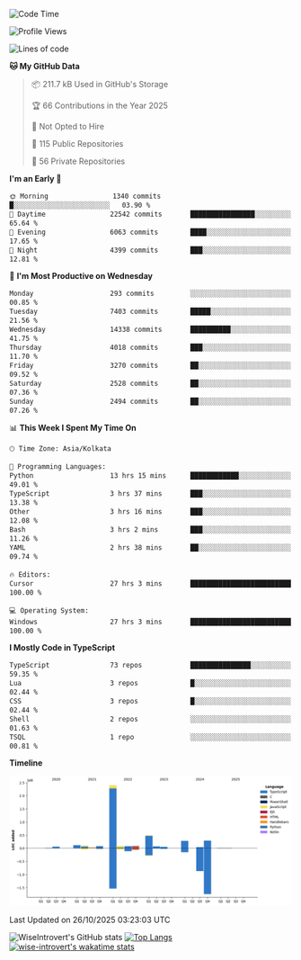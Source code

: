 <!--START_SECTION:waka-->
![Code Time](http://img.shields.io/badge/Code%20Time-4%2C419%20hrs%2011%20mins-blue)

![Profile Views](http://img.shields.io/badge/Profile%20Views-0-blue)

![Lines of code](https://img.shields.io/badge/From%20Hello%20World%20I%27ve%20Written-4.3%20million%20lines%20of%20code-blue)

**🐱 My GitHub Data** 

> 📦 211.7 kB Used in GitHub's Storage 
 > 
> 🏆 66 Contributions in the Year 2025
 > 
> 🚫 Not Opted to Hire
 > 
> 📜 115 Public Repositories 
 > 
> 🔑 56 Private Repositories 
 > 
**I'm an Early 🐤** 

```text
🌞 Morning                1340 commits        █░░░░░░░░░░░░░░░░░░░░░░░░   03.90 % 
🌆 Daytime                22542 commits       ████████████████░░░░░░░░░   65.64 % 
🌃 Evening                6063 commits        ████░░░░░░░░░░░░░░░░░░░░░   17.65 % 
🌙 Night                  4399 commits        ███░░░░░░░░░░░░░░░░░░░░░░   12.81 % 
```
📅 **I'm Most Productive on Wednesday** 

```text
Monday                   293 commits         ░░░░░░░░░░░░░░░░░░░░░░░░░   00.85 % 
Tuesday                  7403 commits        █████░░░░░░░░░░░░░░░░░░░░   21.56 % 
Wednesday                14338 commits       ██████████░░░░░░░░░░░░░░░   41.75 % 
Thursday                 4018 commits        ███░░░░░░░░░░░░░░░░░░░░░░   11.70 % 
Friday                   3270 commits        ██░░░░░░░░░░░░░░░░░░░░░░░   09.52 % 
Saturday                 2528 commits        ██░░░░░░░░░░░░░░░░░░░░░░░   07.36 % 
Sunday                   2494 commits        ██░░░░░░░░░░░░░░░░░░░░░░░   07.26 % 
```


📊 **This Week I Spent My Time On** 

```text
🕑︎ Time Zone: Asia/Kolkata

💬 Programming Languages: 
Python                   13 hrs 15 mins      ████████████░░░░░░░░░░░░░   49.01 % 
TypeScript               3 hrs 37 mins       ███░░░░░░░░░░░░░░░░░░░░░░   13.38 % 
Other                    3 hrs 16 mins       ███░░░░░░░░░░░░░░░░░░░░░░   12.08 % 
Bash                     3 hrs 2 mins        ███░░░░░░░░░░░░░░░░░░░░░░   11.26 % 
YAML                     2 hrs 38 mins       ██░░░░░░░░░░░░░░░░░░░░░░░   09.74 % 

🔥 Editors: 
Cursor                   27 hrs 3 mins       █████████████████████████   100.00 % 

💻 Operating System: 
Windows                  27 hrs 3 mins       █████████████████████████   100.00 % 
```

**I Mostly Code in TypeScript** 

```text
TypeScript               73 repos            ███████████████░░░░░░░░░░   59.35 % 
Lua                      3 repos             █░░░░░░░░░░░░░░░░░░░░░░░░   02.44 % 
CSS                      3 repos             █░░░░░░░░░░░░░░░░░░░░░░░░   02.44 % 
Shell                    2 repos             ░░░░░░░░░░░░░░░░░░░░░░░░░   01.63 % 
TSQL                     1 repo              ░░░░░░░░░░░░░░░░░░░░░░░░░   00.81 % 
```



**Timeline**

![Lines of Code chart](https://raw.githubusercontent.com/wise-introvert/wise-introvert/master/assets/bar_graph.png)


 Last Updated on 26/10/2025 03:23:03 UTC
<!--END_SECTION:waka-->

![WiseIntrovert's GitHub stats](https://github-readme-stats.vercel.app/api?username=wise-introvert&count_private=true&show_icons=true)
[![Top Langs](https://github-readme-stats.vercel.app/api/top-langs/?username=wise-introvert&langs_count=10)](https://github.com/anuraghazra/github-readme-stats)
[![wise-introvert's wakatime stats](https://github-readme-stats.vercel.app/api/wakatime?username=wiseintrovert)](https://github.com/anuraghazra/github-readme-stats)
